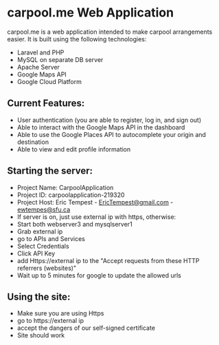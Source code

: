 # carpool.me Web Application 
carpool.me is a web application intended to make carpool arrangements easier. 
It is built using the following technologies:
* Laravel and PHP
* MySQL on separate DB server
* Apache Server
* Google Maps API
* Google Cloud Platform

## Current Features:
* User authentication (you are able to register, log in, and sign out)
* Able to interact with the Google Maps API in the dashboard
* Able to use the Google Places API to autocomplete your origin and destination
* Able to view and edit profile information

## Starting the server:
* Project Name: CarpoolApplication
* Project ID: carpoolapplication-219320
* Project Host: Eric Tempest - EricTempest@gmail.com - ewtempes@sfu.ca
* If server is on, just use external ip with https, otherwise:
* Start both webserver3 and mysqlserver1
* Grab external ip
* go to APIs and Services
* Select Credentials
* Click API Key
* add Https://external ip to the "Accept requests from these HTTP referrers (websites)"
* Wait up to 5 minutes for google to update the allowed urls

## Using the site:
* Make sure you are using Https
* go to https://external ip
* accept the dangers of our self-signed certificate
* Site should work